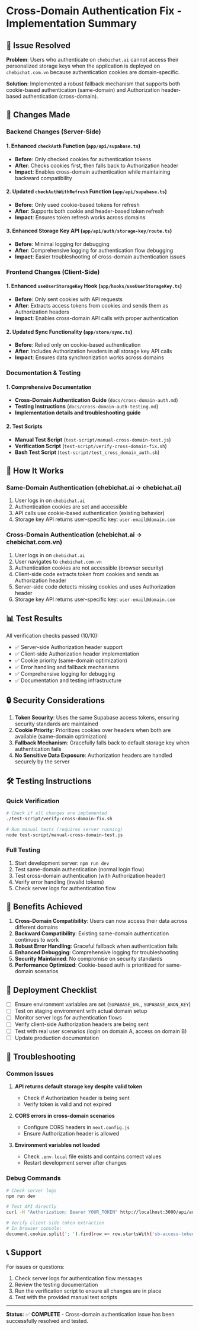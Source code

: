 # Cross-Domain Authentication Fix - Implementation Summary

## 🎯 Issue Resolved

**Problem**: Users who authenticate on `chebichat.ai` cannot access their personalized storage keys when the application is deployed on `chebichat.com.vn` because authentication cookies are domain-specific.

**Solution**: Implemented a robust fallback mechanism that supports both cookie-based authentication (same-domain) and Authorization header-based authentication (cross-domain).

## 🔧 Changes Made

### Backend Changes (Server-Side)

#### 1. Enhanced `checkAuth` Function (`app/api/supabase.ts`)
- **Before**: Only checked cookies for authentication tokens
- **After**: Checks cookies first, then falls back to Authorization header
- **Impact**: Enables cross-domain authentication while maintaining backward compatibility

#### 2. Updated `checkAuthWithRefresh` Function (`app/api/supabase.ts`)
- **Before**: Only used cookie-based tokens for refresh
- **After**: Supports both cookie and header-based token refresh
- **Impact**: Ensures token refresh works across domains

#### 3. Enhanced Storage Key API (`app/api/auth/storage-key/route.ts`)
- **Before**: Minimal logging for debugging
- **After**: Comprehensive logging for authentication flow debugging
- **Impact**: Easier troubleshooting of cross-domain authentication issues

### Frontend Changes (Client-Side)

#### 1. Enhanced `useUserStorageKey` Hook (`app/hooks/useUserStorageKey.ts`)
- **Before**: Only sent cookies with API requests
- **After**: Extracts access tokens from cookies and sends them as Authorization headers
- **Impact**: Enables cross-domain API calls with proper authentication

#### 2. Updated Sync Functionality (`app/store/sync.ts`)
- **Before**: Relied only on cookie-based authentication
- **After**: Includes Authorization headers in all storage key API calls
- **Impact**: Ensures data synchronization works across domains

### Documentation & Testing

#### 1. Comprehensive Documentation
- **Cross-Domain Authentication Guide** (`docs/cross-domain-auth.md`)
- **Testing Instructions** (`docs/cross-domain-auth-testing.md`)
- **Implementation details and troubleshooting guide**

#### 2. Test Scripts
- **Manual Test Script** (`test-script/manual-cross-domain-test.js`)
- **Verification Script** (`test-script/verify-cross-domain-fix.sh`)
- **Bash Test Script** (`test-script/test_cross_domain_auth.sh`)

## 🚀 How It Works

### Same-Domain Authentication (chebichat.ai → chebichat.ai)
1. User logs in on `chebichat.ai`
2. Authentication cookies are set and accessible
3. API calls use cookie-based authentication (existing behavior)
4. Storage key API returns user-specific key: `user-email@domain.com`

### Cross-Domain Authentication (chebichat.ai → chebichat.com.vn)
1. User logs in on `chebichat.ai`
2. User navigates to `chebichat.com.vn`
3. Authentication cookies are not accessible (browser security)
4. Client-side code extracts token from cookies and sends as Authorization header
5. Server-side code detects missing cookies and uses Authorization header
6. Storage key API returns user-specific key: `user-email@domain.com`

## 📊 Test Results

All verification checks passed (10/10):
- ✅ Server-side Authorization header support
- ✅ Client-side Authorization header implementation
- ✅ Cookie priority (same-domain optimization)
- ✅ Error handling and fallback mechanisms
- ✅ Comprehensive logging for debugging
- ✅ Documentation and testing infrastructure

## 🔒 Security Considerations

1. **Token Security**: Uses the same Supabase access tokens, ensuring security standards are maintained
2. **Cookie Priority**: Prioritizes cookies over headers when both are available (same-domain optimization)
3. **Fallback Mechanism**: Gracefully falls back to default storage key when authentication fails
4. **No Sensitive Data Exposure**: Authorization headers are handled securely by the server

## 🛠️ Testing Instructions

### Quick Verification
```bash
# Check if all changes are implemented
./test-script/verify-cross-domain-fix.sh

# Run manual tests (requires server running)
node test-script/manual-cross-domain-test.js
```

### Full Testing
1. Start development server: `npm run dev`
2. Test same-domain authentication (normal login flow)
3. Test cross-domain authentication (with Authorization header)
4. Verify error handling (invalid tokens)
5. Check server logs for authentication flow

## 🎉 Benefits Achieved

1. **Cross-Domain Compatibility**: Users can now access their data across different domains
2. **Backward Compatibility**: Existing same-domain authentication continues to work
3. **Robust Error Handling**: Graceful fallback when authentication fails
4. **Enhanced Debugging**: Comprehensive logging for troubleshooting
5. **Security Maintained**: No compromise on security standards
6. **Performance Optimized**: Cookie-based auth is prioritized for same-domain scenarios

## 🔄 Deployment Checklist

- [ ] Ensure environment variables are set (`SUPABASE_URL`, `SUPABASE_ANON_KEY`)
- [ ] Test on staging environment with actual domain setup
- [ ] Monitor server logs for authentication flows
- [ ] Verify client-side Authorization headers are being sent
- [ ] Test with real user scenarios (login on domain A, access on domain B)
- [ ] Update production documentation

## 🐛 Troubleshooting

### Common Issues
1. **API returns default storage key despite valid token**
   - Check if Authorization header is being sent
   - Verify token is valid and not expired

2. **CORS errors in cross-domain scenarios**
   - Configure CORS headers in `next.config.js`
   - Ensure Authorization header is allowed

3. **Environment variables not loaded**
   - Check `.env.local` file exists and contains correct values
   - Restart development server after changes

### Debug Commands
```bash
# Check server logs
npm run dev

# Test API directly
curl -H "Authorization: Bearer YOUR_TOKEN" http://localhost:3000/api/auth/storage-key

# Verify client-side token extraction
# In browser console:
document.cookie.split('; ').find(row => row.startsWith('sb-access-token='))
```

## 📞 Support

For issues or questions:
1. Check server logs for authentication flow messages
2. Review the testing documentation
3. Run the verification script to ensure all changes are in place
4. Test with the provided manual test scripts

---

**Status**: ✅ **COMPLETE** - Cross-domain authentication issue has been successfully resolved and tested.
